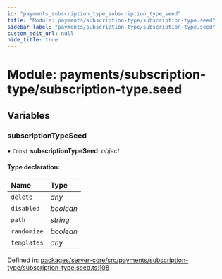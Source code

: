 ```yaml
---
id: "payments_subscription_type_subscription_type_seed"
title: "Module: payments/subscription-type/subscription-type.seed"
sidebar_label: "payments/subscription-type/subscription-type.seed"
custom_edit_url: null
hide_title: true
---
```


# Module: payments/subscription-type/subscription-type.seed

## Variables

### subscriptionTypeSeed

• `Const` **subscriptionTypeSeed**: *object*

#### Type declaration:

Name | Type |
:------ | :------ |
`delete` | *any* |
`disabled` | *boolean* |
`path` | *string* |
`randomize` | *boolean* |
`templates` | *any* |

Defined in: [packages/server-core/src/payments/subscription-type/subscription-type.seed.ts:108](https://github.com/xr3ngine/xr3ngine/blob/716a06460/packages/server-core/src/payments/subscription-type/subscription-type.seed.ts#L108)
